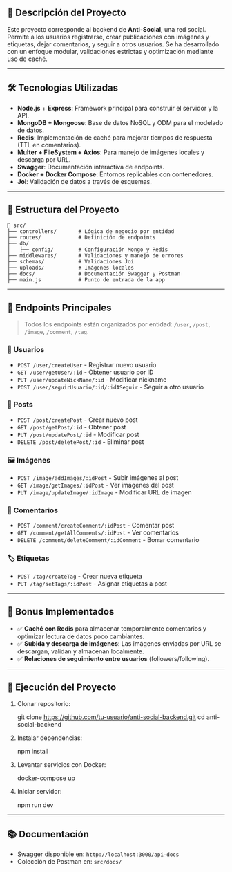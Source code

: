 


## 📌 Descripción del Proyecto

Este proyecto corresponde al backend de **Anti-Social**, una red social. Permite a los usuarios registrarse, crear publicaciones con imágenes y etiquetas, dejar comentarios, y seguir a otros usuarios. Se ha desarrollado con un enfoque modular, validaciones estrictas y optimización mediante uso de caché.

---

## 🛠 Tecnologías Utilizadas

- **Node.js** + **Express**: Framework principal para construir el servidor y la API.
- **MongoDB + Mongoose**: Base de datos NoSQL y ODM para el modelado de datos.
- **Redis**: Implementación de caché para mejorar tiempos de respuesta (TTL en comentarios).
- **Multer + FileSystem + Axios**: Para manejo de imágenes locales y descarga por URL.
- **Swagger**: Documentación interactiva de endpoints.
- **Docker + Docker Compose**: Entornos replicables con contenedores.
- **Joi**: Validación de datos a través de esquemas.

---

## 📁 Estructura del Proyecto

```
📁 src/
├── controllers/       # Lógica de negocio por entidad
├── routes/            # Definición de endpoints
├── db/
│   ├── config/        # Configuración Mongo y Redis
├── middlewares/       # Validaciones y manejo de errores
├── schemas/           # Validaciones Joi
├── uploads/           # Imágenes locales
├── docs/              # Documentación Swagger y Postman
├── main.js            # Punto de entrada de la app
```

---

## 📄 Endpoints Principales

> Todos los endpoints están organizados por entidad: `/user`, `/post`, `/image`, `/comment`, `/tag`.

### 👤 Usuarios

- `POST /user/createUser` - Registrar nuevo usuario
- `GET /user/getUser/:id` - Obtener usuario por ID
- `PUT /user/updateNickName/:id` - Modificar nickname
- `POST /user/seguirUsuario/:id/:idASeguir` - Seguir a otro usuario

### 📝 Posts

- `POST /post/createPost` - Crear nuevo post
- `GET /post/getPost/:id` - Obtener post
- `PUT /post/updatePost/:id` - Modificar post
- `DELETE /post/deletePost/:id` - Eliminar post

### 🖼 Imágenes

- `POST /image/addImages/:idPost` - Subir imágenes al post
- `GET /image/getImages/:idPost` - Ver imágenes del post
- `PUT /image/updateImage/:idImage` - Modificar URL de imagen

### 💬 Comentarios

- `POST /comment/createComment/:idPost` - Comentar post
- `GET /comment/getAllComments/:idPost` - Ver comentarios
- `DELETE /comment/deleteComment/:idComment` - Borrar comentario

### 🏷 Etiquetas

- `POST /tag/createTag` - Crear nueva etiqueta
- `PUT /tag/setTags/:idPost` - Asignar etiquetas a post

---

## 🎁 Bonus Implementados

- ✅ **Caché con Redis** para almacenar temporalmente comentarios y optimizar lectura de datos poco cambiantes.
- ✅ **Subida y descarga de imágenes**: Las imágenes enviadas por URL se descargan, validan y almacenan localmente.
- ✅ **Relaciones de seguimiento entre usuarios** (followers/following).

---

## 🚀 Ejecución del Proyecto

1. Clonar repositorio:
   
   git clone https://github.com/tu-usuario/anti-social-backend.git
   cd anti-social-backend
   

2. Instalar dependencias:
   
   npm install
   

3. Levantar servicios con Docker:
   
   docker-compose up
   

4. Iniciar servidor:
   
   npm run dev
   

---

## 📚 Documentación

- Swagger disponible en: `http://localhost:3000/api-docs`
- Colección de Postman en: `src/docs/`
